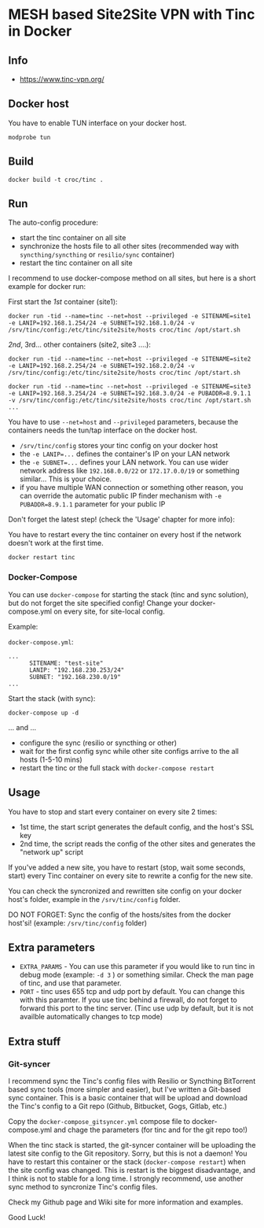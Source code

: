 # MESH based Site2Site VPN with Tinc in Docker

## Info

  - https://www.tinc-vpn.org/

## Docker host

You have to enable TUN interface on your docker host.

```
modprobe tun
```

## Build

```
docker build -t croc/tinc .
```

## Run

The auto-config procedure:

  - start the tinc container on all site
  - synchronize the hosts file to all other sites (recommended way with `syncthing/syncthing` or `resilio/sync` container)
  - restart the tinc container on all site

I recommend to use docker-compose method on all sites, but here is a short example for docker run:

First start the *1st* container (site1):

```
docker run -tid --name=tinc --net=host --privileged -e SITENAME=site1 -e LANIP=192.168.1.254/24 -e SUBNET=192.168.1.0/24 -v /srv/tinc/config:/etc/tinc/site2site/hosts croc/tinc /opt/start.sh
```

*2nd*, 3rd... other containers (site2, site3 ....):

```
docker run -tid --name=tinc --net=host --privileged -e SITENAME=site2 -e LANIP=192.168.2.254/24 -e SUBNET=192.168.2.0/24 -v /srv/tinc/config:/etc/tinc/site2site/hosts croc/tinc /opt/start.sh

docker run -tid --name=tinc --net=host --privileged -e SITENAME=site3 -e LANIP=192.168.3.254/24 -e SUBNET=192.168.3.0/24 -e PUBADDR=8.9.1.1 -v /srv/tinc/config:/etc/tinc/site2site/hosts croc/tinc /opt/start.sh
...
```

You have to use `--net=host` and `--privileged` parameters, because the containers needs the tun/tap interface on the docker host.

  - `/srv/tinc/config` stores your tinc config on your docker host
  - the `-e LANIP=...` defines the container's IP on your LAN network
  - the `-e SUBNET=...` defines your LAN network. You can use wider network address like `192.168.0.0/22` or `172.17.0.0/19` or something similar... This is your choice.
  - if you have multiple WAN connection or something other reason, you can override the automatic public IP finder mechanism with `-e PUBADDR=8.9.1.1` parameter for your public IP



Don't forget the latest step! (check the 'Usage' chapter for more info):

You have to restart every the tinc container on every host if the network doesn't work at the first time.

```
docker restart tinc
```

### Docker-Compose

You can use `docker-compose` for starting the stack (tinc and sync solution), but do not forget the site specified config!
Change your docker-compose.yml on every site, for site-local config.

Example:

`docker-compose.yml`:
```
...
      SITENAME: "test-site"
      LANIP: "192.168.230.253/24"
      SUBNET: "192.168.230.0/19"
...
```

Start the stack (with sync):
```
docker-compose up -d
```

... and ...
  - configure the sync (resilio or syncthing or other)
  - wait for the first config sync while other site configs arrive to the all hosts (1-5-10 mins)
  - restart the tinc or the full stack with `docker-compose restart`

## Usage

You have to stop and start every container on every site 2 times:

  - 1st time, the start script generates the default config, and the host's SSL key
  - 2nd time, the script reads the config of the other sites and generates the "network up" script

If you've added a new site, you have to restart (stop, wait some seconds, start) every Tinc container on every site to rewrite a config for the new site.

You can check the syncronized and rewritten site config on your docker host's folder, example in the `/srv/tinc/config` folder.


DO NOT FORGET: Sync the config of the hosts/sites from the docker host'si! (example: `/srv/tinc/config` folder)


## Extra parameters 

  - `EXTRA_PARAMS` - You can use this parameter if you would like to run tinc in debug mode (example: `-d 3` ) or something similar.
  Check the man page of tinc, and use that parameter.
  - `PORT` - tinc uses 655 tcp and udp port by default. You can change this with this paramter. If you use tinc behind a firewall, do not forget to forward this port to the tinc server. (Tinc use udp by default, but it is not availble automatically changes to tcp mode)

## Extra stuff

### Git-syncer

I recommend sync the Tinc's config files with Resilio or Syncthing BitTorrent based sync tools (more simpler and easier), but I've written a Git-based sync container.
This is a basic container that will be upload and download the Tinc's config to a Git repo (Github, Bitbucket, Gogs, Gitlab, etc.)

Copy the `docker-compose_gitsyncer.yml` compose file to docker-compose.yml and chage the parameters (for tinc and for the git repo too!)

When the tinc stack is started, the git-syncer container will be uploading the latest site config to the Git repository.
Sorry, but this is not a daemon! You have to restart this container or the stack (`docker-compose restart`) when the site config was changed.
This is restart is the biggest disadvantage, and I think is not to stable for a long time.
I strongly recommend, use another sync method to syncronize Tinc's config files.




Check my Github page and Wiki site for more information and examples.

Good Luck!
